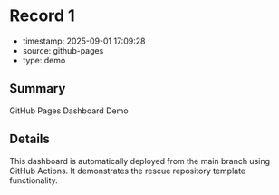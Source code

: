 # Record 1

- timestamp: 2025-09-01 17:09:28
- source: github-pages
- type: demo

## Summary

GitHub Pages Dashboard Demo

## Details

This dashboard is automatically deployed from the main branch using GitHub Actions. It demonstrates the rescue repository template functionality.